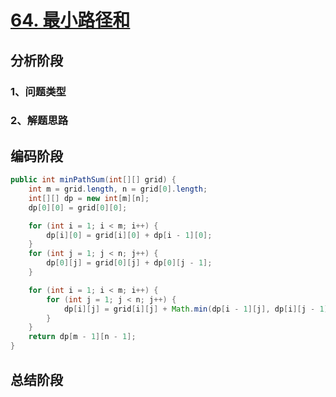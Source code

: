 # [64. 最小路径和](https://leetcode-cn.com/problems/minimum-path-sum/)





## 分析阶段



### 1、问题类型



### 2、解题思路



## 编码阶段

```java
public int minPathSum(int[][] grid) {
    int m = grid.length, n = grid[0].length;
    int[][] dp = new int[m][n];
    dp[0][0] = grid[0][0];

    for (int i = 1; i < m; i++) {
        dp[i][0] = grid[i][0] + dp[i - 1][0];
    }
    for (int j = 1; j < n; j++) {
        dp[0][j] = grid[0][j] + dp[0][j - 1];
    }

    for (int i = 1; i < m; i++) {
        for (int j = 1; j < n; j++) {
            dp[i][j] = grid[i][j] + Math.min(dp[i - 1][j], dp[i][j - 1]);
        }
    }
    return dp[m - 1][n - 1];
}
```

## 总结阶段
